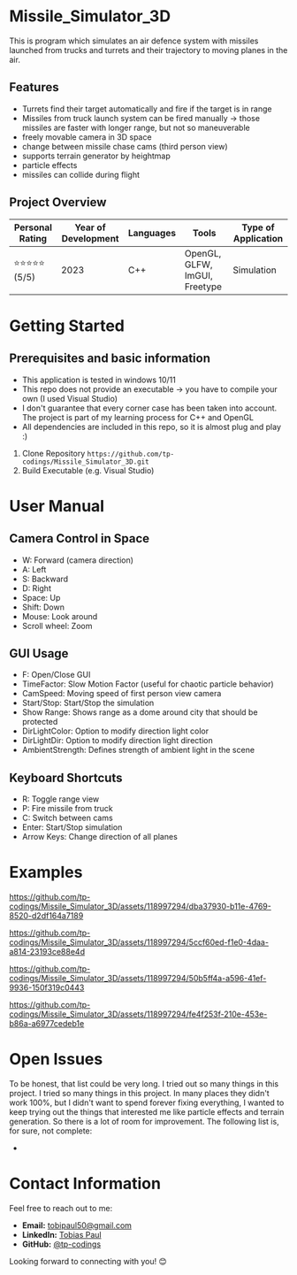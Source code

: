 # Missile_Simulator_3D
This is program which simulates an air defence system with missiles launched from trucks and turrets and their trajectory to moving planes in the air.

## Features
- Turrets find their target automatically and fire if the target is in range
- Missiles from truck launch system can be fired manually -> those missiles are faster with longer range, but not so maneuverable
- freely movable camera in 3D space
- change between missile chase cams (third person view)
- supports terrain generator by heightmap
- particle effects
- missiles can collide during flight
  
## Project Overview

| Personal Rating | Year of Development | Languages | Tools | Type of Application |
| --- | --- | --- | --- | --- |
| ⭐️⭐️⭐️⭐️⭐️ (5/5) | 2023 | C++ | OpenGL, GLFW, ImGUI, Freetype | Simulation |

# Getting Started

## Prerequisites and basic information

- This application is tested in windows 10/11
- This repo does not provide an executable -> you have to compile your own (I used Visual Studio)
- I don't guarantee that every corner case has been taken into account. The project is part of my learning process for C++ and OpenGL
- All dependencies are included in this repo, so it is almost plug and play :)

1. Clone Repository
`https://github.com/tp-codings/Missile_Simulator_3D.git`
2. Build Executable (e.g. Visual Studio)

# User Manual
## Camera Control in Space
- W: Forward (camera direction)
- A: Left
- S: Backward
- D: Right
- Space: Up
- Shift: Down
- Mouse: Look around
- Scroll wheel: Zoom

## GUI Usage
- F: Open/Close GUI
- TimeFactor: Slow Motion Factor (useful for chaotic particle behavior)
- CamSpeed: Moving speed of first person view camera
- Start/Stop: Start/Stop the simulation
- Show Range: Shows range as a dome around city that should be protected
- DirLightColor: Option to modify direction light color
- DirLightDir: Option to modify direction light direction
- AmbientStrength: Defines strength of ambient light in the scene

## Keyboard Shortcuts
- R: Toggle range view
- P: Fire missile from truck
- C: Switch between cams
- Enter: Start/Stop simulation
- Arrow Keys: Change direction of all planes

# Examples

https://github.com/tp-codings/Missile_Simulator_3D/assets/118997294/dba37930-b11e-4769-8520-d2df164a7189

https://github.com/tp-codings/Missile_Simulator_3D/assets/118997294/5ccf60ed-f1e0-4daa-a814-23193ce88e4d

https://github.com/tp-codings/Missile_Simulator_3D/assets/118997294/50b5ff4a-a596-41ef-9936-150f319c0443

https://github.com/tp-codings/Missile_Simulator_3D/assets/118997294/fe4f253f-210e-453e-b86a-a6977cedeb1e

# Open Issues
To be honest, that list could be very long. I tried out so many things in this project. I tried so many things in this project. In many places they didn't work 100%, but I didn't want to spend forever fixing everything, I wanted to keep trying out the things that interested me like particle effects and terrain generation. So there is a lot of room for improvement. The following list is, for sure, not complete:

- 

# Contact Information

Feel free to reach out to me:

- **Email:** [tobipaul50@gmail.com](mailto:tobipaul50@gmail.com)
- **LinkedIn:** [Tobias Paul](https://www.linkedin.com/in/tobias-paul-657513276/)
- **GitHub:** [@tp-codings](https://github.com/tp-codings)

Looking forward to connecting with you! 😊
